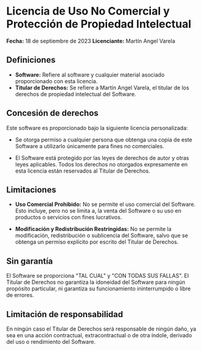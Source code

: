 # Licencia de Uso No Comercial y Protección de Propiedad Intelectual

**Fecha:** 18 de septiembre de 2023
**Licenciante:** Martín Angel Varela

## Definiciones

- **Software:** Refiere al software y cualquier material asociado proporcionado con esta licencia.
- **Titular de Derechos:** Se refiere a Martín Angel Varela, el titular de los derechos de propiedad intelectual del Software.

## Concesión de derechos

Este software es proporcionado bajo la siguiente licencia personalizada:

- Se otorga permiso a cualquier persona que obtenga una copia de este Software a utilizarlo únicamente para fines no comerciales.

- El Software está protegido por las leyes de derechos de autor y otras leyes aplicables. Todos los derechos no otorgados expresamente en esta licencia están reservados al Titular de Derechos.

## Limitaciones

- **Uso Comercial Prohibido:** No se permite el uso comercial del Software. Esto incluye, pero no se limita a, la venta del Software o su uso en productos o servicios con fines lucrativos.

- **Modificación y Redistribución Restringidas:** No se permite la modificación, redistribución o sublicencia del Software, salvo que se obtenga un permiso explícito por escrito del Titular de Derechos.

## Sin garantía

El Software se proporciona "TAL CUAL" y "CON TODAS SUS FALLAS". El Titular de Derechos no garantiza la idoneidad del Software para ningún propósito particular, ni garantiza su funcionamiento ininterrumpido o libre de errores.

## Limitación de responsabilidad

En ningún caso el Titular de Derechos será responsable de ningún daño, ya sea en una acción contractual, extracontractual o de otra índole, derivado del uso o rendimiento del Software.

